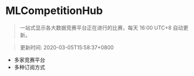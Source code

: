 # MLCompetitionHub

> 一站式显示各大数据竞赛平台正在进行的比赛，每天 16:00 UTC+8 自动更新。
  
> 更新时间: 2020-03-05T15:58:37+0800 

* 多家竞赛平台
* 多种订阅方式